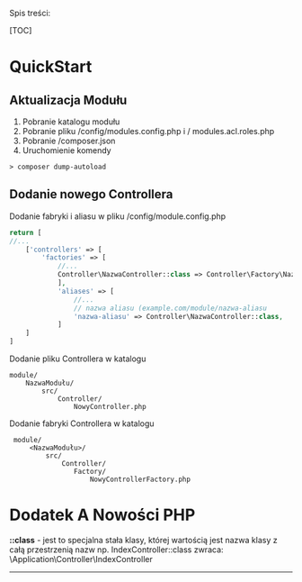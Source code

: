 Spis treści:

[TOC]

QuickStart
==========

Aktualizacja Modułu
-------------------
 1. Pobranie katalogu modułu
 2. Pobranie pliku /config/modules.config.php i / modules.acl.roles.php
 3. Pobranie /composer.json
 4. Uruchomienie komendy

```
> composer dump-autoload
```

Dodanie nowego Controllera
--------------------------

Dodanie fabryki i aliasu w pliku <M>/config/module.config.php

```php
return [
//...
	['controllers' => [
		'factories' => [
	        //...
            Controller\NazwaController::class => Controller\Factory\NazwaControllerFactory::class,
	        ],
	        'aliases' => [
		        //...
		        // nazwa aliasu (example.com/module/nazwa-aliasu
	            'nazwa-aliasu' => Controller\NazwaController::class,
	        ]
	]
]
```

  

Dodanie pliku Controllera w katalogu

	module/
		NazwaModułu/
			src/
				Controller/
					NowyController.php	
					
				

Dodanie fabryki Controllera w katalogu

	 module/
		 <NazwaModułu>/
			 src/			 
				 Controller/
					Factory/
						NowyControllerFactory.php	
					



Dodatek A Nowości PHP
=====================

**::class** - jest to specjalna stała klasy, której wartością jest nazwa klasy z całą przestrzenią nazw np. IndexController::class zwraca: \Application\Controller\IndexController


----



